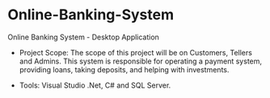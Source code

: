 # Online-Banking-System
Online Banking System - Desktop Application


- Project Scope: The scope of this project will be on Customers, Tellers and Admins. This system is responsible for operating a payment system, providing loans, taking deposits, and helping with investments.

- Tools: Visual Studio .Net, C# and SQL Server.
